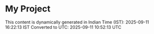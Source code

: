 # My Project

This content is dynamically generated in Indian Time (IST): 2025-09-11 16:22:13 IST
Converted to UTC: 2025-09-11 10:52:13 UTC
